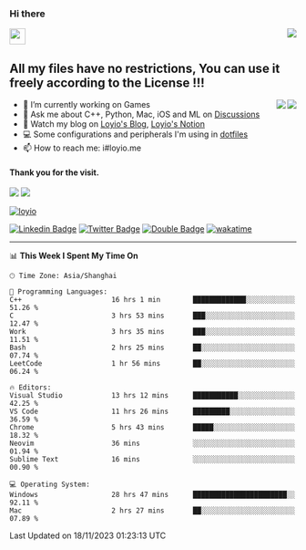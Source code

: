 <h3 align="left">Hi there</h3>
<img src='https://em-content.zobj.net/source/animated-noto-color-emoji/356/waving-hand_light-skin-tone_1f44b-1f3fb_1f3fb.gif' width='28' />
<a align="right" href="https://github.com/loyio/loyio/blob/master/STAR/README.md"><img align="right" src="https://img.shields.io/badge/LOYIO-STAR-green" /></a>

## All my files have no restrictions, You can use it freely according to the License !!!

<a href="https://github.com/loyio#gh-light-mode-only">
     <img align="right"  src="https://loy-readme.vercel.app/api/top-langs/?username=loyio&langs_count=6&hide=css,html,jupyter%20notebook" />
</a>

<a href="https://github.com/loyio#gh-dark-mode-only">
  <img align="right"  src="https://loy-readme.vercel.app/api/top-langs/?username=loyio&langs_count=6&theme=slateorange&hide=css,html,jupyter%20notebook" />
</a>



- 🔭 I’m currently working on Games
- 💬 Ask me about C++, Python, Mac, iOS and ML on [Discussions](https://github.com/loyio/blog/discussions)
- 📔 Watch my blog on [Loyio's Blog](https://loyio.me), [Loyio's Notion](https://loyio.notion.site/loyio/Loyio-s-Dashboard-2f56bd29222a445ea9d9e8802a1ac83b)
- 💻 Some configurations and peripherals I'm using in [dotfiles](https://github.com/loyio/dotfiles)
- 📫 How to reach me: i#loyio.me


#### Thank you for the visit.
<img src="http://profile-counter.glitch.me/loyio/count.svg" />

<img src="https://loy-readme.vercel.app/api?username=loyio&show_icons=true&hide=stars&include_all_commits=true&hide_title=true&theme=slateorange" />

     

[![loyio](https://github-profile-trophy.vercel.app/?username=loyio&theme=onedark&column=4)](https://github.com/loyio)

[![Linkedin Badge](https://img.shields.io/badge/-@loyio-0077b5?style=flat-square&logo=Linkedin&logoColor=white&labelColor=0077b5&link=https://www.linkedin.com/in/loyio-hex-363172158/)](https://www.linkedin.com/in/loyio-hex-363172158/)
[![Twitter Badge](https://img.shields.io/badge/-@loyiome-000000?style=flat-square&labelColor=000000&logo=x&logoColor=white&link=https://twitter.com/loyiome)](https://twitter.com/loyiome)
[![Double Badge](https://img.shields.io/badge/@loyio-007722?style=flat&logo=Douban&logoColor=white)](https://www.douban.com/people/susmote)
[![wakatime](https://wakatime.com/badge/user/c0ddc104-5a20-41d1-ab9a-c4d9ea20a4d9.svg)](https://wakatime.com/@c0ddc104-5a20-41d1-ab9a-c4d9ea20a4d9)

-------
<!--START_SECTION:waka-->
📊 **This Week I Spent My Time On** 

```text
🕑︎ Time Zone: Asia/Shanghai

💬 Programming Languages: 
C++                      16 hrs 1 min        █████████████░░░░░░░░░░░░   51.26 % 
C                        3 hrs 53 mins       ███░░░░░░░░░░░░░░░░░░░░░░   12.47 % 
Work                     3 hrs 35 mins       ███░░░░░░░░░░░░░░░░░░░░░░   11.51 % 
Bash                     2 hrs 25 mins       ██░░░░░░░░░░░░░░░░░░░░░░░   07.74 % 
LeetCode                 1 hr 56 mins        ██░░░░░░░░░░░░░░░░░░░░░░░   06.24 % 

🔥 Editors: 
Visual Studio            13 hrs 12 mins      ███████████░░░░░░░░░░░░░░   42.25 % 
VS Code                  11 hrs 26 mins      █████████░░░░░░░░░░░░░░░░   36.59 % 
Chrome                   5 hrs 43 mins       █████░░░░░░░░░░░░░░░░░░░░   18.32 % 
Neovim                   36 mins             ░░░░░░░░░░░░░░░░░░░░░░░░░   01.94 % 
Sublime Text             16 mins             ░░░░░░░░░░░░░░░░░░░░░░░░░   00.90 % 

💻 Operating System: 
Windows                  28 hrs 47 mins      ███████████████████████░░   92.11 % 
Mac                      2 hrs 27 mins       ██░░░░░░░░░░░░░░░░░░░░░░░   07.89 % 
```


 Last Updated on 18/11/2023 01:23:13 UTC
<!--END_SECTION:waka-->
